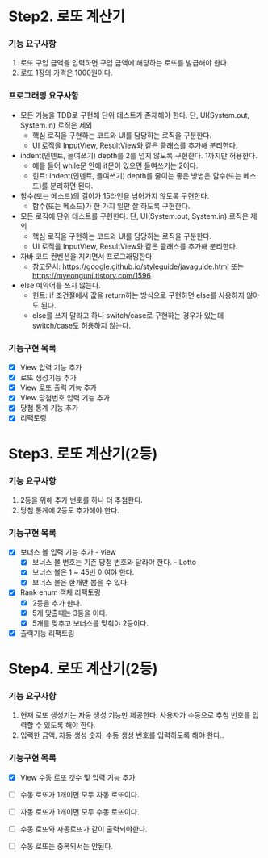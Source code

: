 # Step2. 로또 계산기

### 기능 요구사항

1. 로또 구입 금액을 입력하면 구입 금액에 해당하는 로또를 발급해야 한다.
2. 로또 1장의 가격은 1000원이다.

### 프로그래밍 요구사항

- 모든 기능을 TDD로 구현해 단위 테스트가 존재해야 한다. 단, UI(System.out, System.in) 로직은 제외
    - 핵심 로직을 구현하는 코드와 UI를 담당하는 로직을 구분한다.
    - UI 로직을 InputView, ResultView와 같은 클래스를 추가해 분리한다.
- indent(인덴트, 들여쓰기) depth를 2를 넘지 않도록 구현한다. 1까지만 허용한다.
    - 예를 들어 while문 안에 if문이 있으면 들여쓰기는 2이다.
    - 힌트: indent(인덴트, 들여쓰기) depth를 줄이는 좋은 방법은 함수(또는 메소드)를 분리하면 된다.
- 함수(또는 메소드)의 길이가 15라인을 넘어가지 않도록 구현한다.
    - 함수(또는 메소드)가 한 가지 일만 잘 하도록 구현한다.
- 모든 로직에 단위 테스트를 구현한다. 단, UI(System.out, System.in) 로직은 제외
    - 핵심 로직을 구현하는 코드와 UI를 담당하는 로직을 구분한다.
    - UI 로직을 InputView, ResultView와 같은 클래스를 추가해 분리한다.
- 자바 코드 컨벤션을 지키면서 프로그래밍한다.
    - 참고문서: https://google.github.io/styleguide/javaguide.html 또는 https://myeonguni.tistory.com/1596
- else 예약어를 쓰지 않는다.
    - 힌트: if 조건절에서 값을 return하는 방식으로 구현하면 else를 사용하지 않아도 된다.
    - else를 쓰지 말라고 하니 switch/case로 구현하는 경우가 있는데 switch/case도 허용하지 않는다.

### 기능구현 목록

- [X] View 입력 기능 추가
- [X] 로또 생성기능 추가
- [X] View 로또 출력 기능 추가
- [X] View 당첨번호 입력 기능 추가
- [X] 당첨 통계 기능 추가
- [X] 리팩토링

# Step3. 로또 계산기(2등)

### 기능 요구사항

1. 2등을 위해 추가 번호를 하나 더 추첨한다.
2. 당첨 통계에 2등도 추가해야 한다.

### 기능구현 목록

- [X] 보너스 볼 입력 기능 추가 - view
    - [x] 보너스 볼 번호는 기존 당첨 번호와 달라야 한다. - Lotto
    - [x] 보너스 볼은 1 ~ 45번 이여야 한다.
    - [x] 보너스 볼은 한개만 뽑을 수 있다.

- [x] Rank enum 객체 리팩토링
    - [x] 2등을 추가 한다.
    - [x] 5개 맞출때는 3등을 이다.
    - [x] 5개를 맞추고 보너스를 맞춰야 2등이다.

- [x] 츨력기능 리팩토링

# Step4. 로또 계산기(2등)

### 기능 요구사항

1. 현재 로또 생성기는 자동 생성 기능만 제공한다. 사용자가 수동으로 추첨 번호를 입력할 수 있도록 해야 한다.
2. 입력한 금액, 자동 생성 숫자, 수동 생성 번호를 입력하도록 해야 한다..

### 기능구현 목록

- [X] View 수동 로또 갯수 및 입력 기능 추가
- [ ] 수동 로또가 1개이면 모두 자동 로또이다.
- [ ] 자동 로또가 1개이면 모두 수동 로또이다.
- [ ] 수동 로또와 자동로또가 같이 출력되야한다.
- [ ] 수동 로또는 중복되서는 안된다.

   